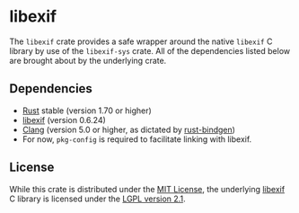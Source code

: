 # libexif

The `libexif` crate provides a safe wrapper around the native `libexif` C library by use of the `libexif-sys` crate. All of the dependencies listed below are brought about by the underlying crate.

## Dependencies

* [Rust](https://www.rust-lang.org) stable (version 1.70 or higher)
* [libexif](https://libexif.github.io) (version 0.6.24)
* [Clang](https://clang.llvm.org) (version 5.0 or higher, as dictated by [rust-bindgen](https://github.com/rust-lang/rust-bindgen))
* For now, `pkg-config` is required to facilitate linking with libexif.

## License

While this crate is distributed under the [MIT License](LICENSE), the underlying [libexif](https://libexif.github.io) C library is licensed under the [LGPL version 2.1](http://www.gnu.org/licenses/old-licenses/lgpl-2.1.html#TOC1).
